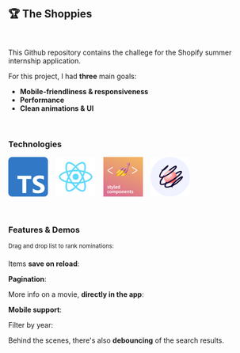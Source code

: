 ## 🏆 The Shoppies

<br />

This Github repository contains the challege for the Shopify summer internship
application.

For this project, I had **three** main goals:

- **Mobile-friendliness & responsiveness**
- **Performance**
- **Clean animations & UI**

<br />

### Technologies

<a href="https://www.typescriptlang.org/"><img alt="Typescript" src="./assets/typescriptLogo.png" width="80" height="80"/></a>
&nbsp;&nbsp;
<a href="https://reactjs.org/"><img alt="React" src="./assets/reactLogo.png" width="80" height="80"/></a>
&nbsp;&nbsp;
<a href="https://styled-components.com/"><img alt="React Styled Components" src="./assets/styledComponents.png" width="80" height="80"/></a>
&nbsp;&nbsp;
<a href="https://www.react-spring.io/"><img alt="React Spring" src="./assets/reactSpring.png" width="80" height="80"/></a>

<br />

### Features & Demos

<sup>Drag and drop list to rank nominations:

Items **save on reload**:

**Pagination**:

More info on a movie, **directly in the app**:

**Mobile support**:

Filter by year:

Behind the scenes, there's also **debouncing** of the search results.
